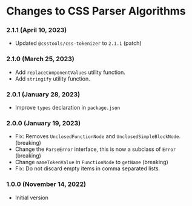 # Changes to CSS Parser Algorithms

### 2.1.1 (April 10, 2023)

- Updated `@csstools/css-tokenizer` to `2.1.1` (patch)

### 2.1.0 (March 25, 2023)

- Add `replaceComponentValues` utility function.
- Add `stringify` utility function.

### 2.0.1 (January 28, 2023)

- Improve `types` declaration in `package.json`

### 2.0.0 (January 19, 2023)

- Fix: Removes `UnclosedFunctionNode` and `UnclosedSimpleBlockNode`. (breaking)
- Change the `ParseError` interface, this is now a subclass of `Error` (breaking)
- Change `nameTokenValue` in `FunctionNode` to `getName` (breaking)
- Fix: Do not discard empty items in comma separated lists.

### 1.0.0 (November 14, 2022)

- Initial version
